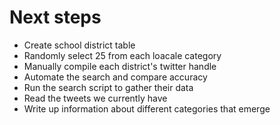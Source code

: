 # Next steps

- Create school district table 
- Randomly select 25 from each loacale category 
- Manually compile each district's twitter handle 
- Automate the search and compare accuracy 
- Run the search script to gather their data 
- Read the tweets we currently have 
- Write up information about different categories that emerge 